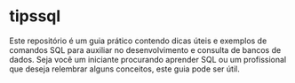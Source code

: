 # tipssql
Este repositório é um guia prático contendo dicas úteis e exemplos de comandos SQL para auxiliar no desenvolvimento e consulta de bancos de dados. Seja você um iniciante procurando aprender SQL ou um profissional que deseja relembrar alguns conceitos, este guia pode ser útil.
